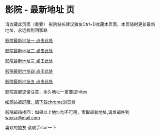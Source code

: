 # 影院 - 最新地址 页

请收藏此页面（重要）
影院站长建议狼友Ctrl+D收藏本页面，本页随时更新最新地址，永远找到回家路

[影院最新地址一 点击此处](https://5yrtc.top/) 

[影院最新地址二 点击此处](https://5xysu.top/) 

[影院最新地址三 点击此处](https://5nekx.top/) 

[影院最新地址四 点击此处](https://5xysu.top/) 

[影院最新地址五 点击此处](https://5yrtc.top/) 

影院提醒您请注意，永久地址一定要加https

[如网站被屏蔽，请下载chrome浏览器](https://8xe23.com/chrome_93.0.4577.82.apk) 

影院邮箱找回：如果以上地址均不可用，索取最新地址,请发邮件到 woxsx@mail.com

喜欢的狼友 请顺手star一下
